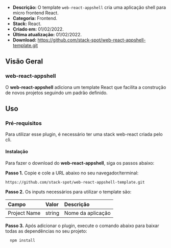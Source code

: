 - **Descrição:** O template `web-react-appshell` cria uma aplicação shell para micro frontend React.
- **Categoria:** Frontend.
- **Stack:** React.
- **Criado em:** 01/02/2022.
- **Última atualização:** 01/02/2022.
- **Download:** https://github.com/stack-spot/web-react-appshell-template.git

## **Visão Geral**

### **web-react-appshell**

O **web-react-appshell** adiciona um template React que facilita a construção de novos projetos seguindo um padrão definido.

## **Uso**

### **Pré-requisitos**

Para utilizar esse plugin, é necessário ter uma stack web-react criada pelo cli.

#### Instalação

Para fazer o download do **web-react-appshell**, siga os passos abaixo:

**Passo 1.** Copie e cole a URL abaixo no seu navegador/terminal:

```
https://github.com/stack-spot/web-react-appshell-template.git
```

**Passo 2.** Os inputs necessários para utilizar o template são:

| **Campo**    | **Valor** | **Descrição**     |
| :----------- | :-------- | :---------------- |
| Project Name | string    | Nome da aplicação |

**Passo 3.** Após adicionar o plugin, execute o comando abaixo para baixar todas as dependências no seu projeto:

```
  npm install
```
